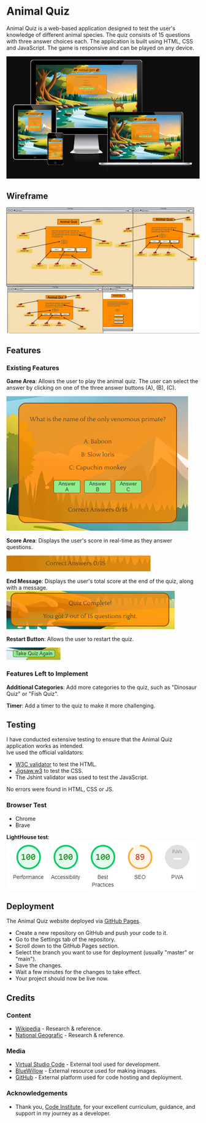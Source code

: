 # Animal Quiz

Animal Quiz is a web-based application designed to test the user's knowledge of different animal species. The quiz consists of 15 questions with three answer choices each. The application is built using HTML, CSS and JavaScript. The game is responsive and can be played on any device.

![responsinvessimage](/assets/images/responsinquiz.png)
## Wireframe
![collection](/assets/images/collection.png)

## Features

### Existing Features

**Game Area**: Allows the user to play the animal quiz. The user can select the answer by clicking on one of the three answer buttons (A), (B), (C).

![gamearea](/assets/images/gameareaimg.png)

**Score Area**: Displays the user's score in real-time as they answer questions.

![score](/assets/images/scorearea.png)

**End Message**: Displays the user's total score at the end of the quiz, along with a message.
![endmessage](/assets/images/endmessage.png)

**Restart Button**: Allows the user to restart the quiz.

![restartbtn](/assets/images/restartbtnimg.png)

### Features Left to Implement

**Additional Categories**: Add more categories to the quiz, such as "Dinosaur Quiz" or "Fish Quiz".

**Timer**: Add a timer to the quiz to make it more challenging.

## Testing

I have conducted extensive testing to ensure that the Animal Quiz application works as intended.<br>
Ive used the official validators:

- [W3C validator](https://validator.w3.org/nu/#textarea) to test the HTML. <br>
- [Jigsaw.w3](https://jigsaw.w3.org/css-validator/validator) to test the CSS. <br>
- The Jshint validator was used to test the JavaScript.

No errors were found in HTML, CSS or JS.

### Browser Test
- Chrome
- Brave

**LightHouse test**: <br>
![lighthouse](/assets/images/lighthouse2.png)

## Deployment

The Animal Quiz website deployed via [GitHub Pages](https://pages.github.com/).

- Create a new repository on GitHub and push your code to it.
- Go to the Settings tab of the repository.
- Scroll down to the GitHub Pages section.
- Select the branch you want to use for deployment (usually "master" or "main").
- Save the changes.
- Wait a few minutes for the changes to take effect.
- Your project should now be live now.


## Credits

### Content
- [Wikipedia](https://en.wikipedia.org/wiki/Animal) - Research & reference.
- [National Geografic](https://www.nationalgeographic.com/) - Research & reference.
### Media
- [Virtual Studio Code](https://code.visualstudio.com/) - External tool used for development.
- [BlueWillow](https://www.bluewillow.ai/) - External resource used for making images.
- [GitHub](https://github.com/) - External platform used for code hosting and deployment.
### Acknowledgements

- Thank you, [Code Institute](https://codeinstitute.net), for your excellent curriculum, guidance, and support in my journey as a developer.
